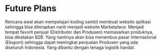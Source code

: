<h1>Future Plans</h1>
<p>Rencana awal akan mempelajari koding sambil membuat website aplikasi sehingga bisa diterapkan nanti menjadi website Marketplace. Menjadi tempat favorit penjual (Distributor dan Produsen) memasarkan produknya, bisa dikatakan B2B. Yang nantinya akan bisa menembus pasar Internasional (Eksport) sehingga dapat meningkat penjualan Produsen yang ada diseluruh Indonesia. Yang dibantu dengan tenaga logistik handal.</p>
